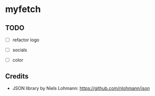 # myfetch



## TODO

- [ ] refactor logo
- [ ] socials
- [ ] color



## Credits

- JSON library by Niels Lohmann: https://github.com/nlohmann/json
